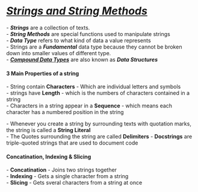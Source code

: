 <h1><u><i>Strings and String Methods</i></u></h1>
<p>
- <b><i>Strings</i></b> are a collection of texts. <br>
- <b><i>String Methods</i></b> are special functions used to manipulate strings <br>
- <b><i>Data Type</i></b> refers to what kind of data a value represents <br>
- Strings are a <b><i>Fundamental</i></b> data type because they cannot be broken down into smaller values of different type.<br>
- <b><i><u>Compound Data Types</u></i></b> are also known as <b><i>Data Structures</i></b>
</p>
<p>
  <h4><b>3 Main Properties of a string</b></h4>
- String contain <b>Characters</b> - Which are individual letters and symbols <br>
- strings have <b>Length</b> - which is the numbers of characters contained in a string <br>
- Characters in a string appear in a <b>Sequence</b> - which means each character has a numbered position in the string
</p>
<p>
 - Whenever you create a string by surrounding texts with quotation marks, the string is called a <b>String Literal</b> <br>
- The Quotes surrounding the string are called <b>Delimiters</b>
- <b>Docstrings</b> are triple-quoted strings that are used to document code
</p>
<p>
  <h4>Concatination, Indexing & Slicing</h4>
  - <b>Concatination</b> - Joins two strings together <br>
  - <b>Indexing</b> - Gets a single character from a string <br>
  - <b>Slicing</b> - Gets sveral characters from a string at once <br>
</p>

